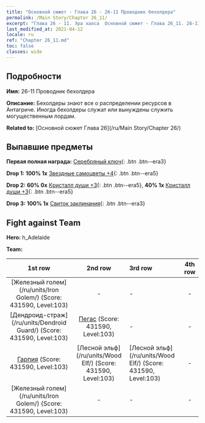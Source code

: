 ```yaml
---
title: "Основной сюжет - Глава 26 - 26-11 Проводник бехолдера"
permalink: /Main Story/Chapter 26_11/
excerpt: "Глава 26 - 11. Эра хаоса  Основной сюжет - Глава 26_11. 26-11 Проводник бехолдера"
last_modified_at: 2021-04-12
locale: ru
ref: "Chapter 26_11.md"
toc: false
classes: wide
---
```


## Подробности

 **Имя:** 26-11 Проводник бехолдера

 **Описание:** Бехолдеры знают все о распределении ресурсов в Антагриче. Иногда бехолдеры служат или вынуждены служить могущественным лордам.

 **Related to:** [Основной сюжет Глава 26](/ru/Main Story/Chapter 26/)

## Выпавшие предметы

 **Первая полная награда:** [Серебряный ключ](/ru/Items/con_693/){: .btn .btn--era3}

 **Drop 1:** **100% 1x** [Звездные самоцветы +4](/ru/Items/mat_93/){: .btn .btn--era5}

 **Drop 2:** **60% 0x** [Кристалл души +3](/ru/Items/mat_87/){: .btn .btn--era5}, **40% 1x** [Кристалл души +3](/ru/Items/mat_87/){: .btn .btn--era5}

 **Drop 3:** **100% 1x** [Свиток заклинания](/ru/Items/con_694/){: .btn .btn--era3}


## Fight against Team
 **Hero:** h_Adelaide

 **Team:**


  | 1st row | 2nd row | 3rd row | 4th row |
  |:----:|:----:|:----|:----:|
  | [Железный голем](/ru/units/Iron Golem/) (Score: 431590, Level:103)  | - | - | - |
  | [Дендроид-страж](/ru/units/Dendroid Guard/) (Score: 431590, Level:103)  | [Пегас](/ru/units/Pegasus/) (Score: 431590, Level:103)  | - | - |
  | [Гарпия](/ru/units/Harpy/) (Score: 431590, Level:103)  | [Лесной эльф](/ru/units/Wood Elf/) (Score: 431590, Level:103)  | [Лесной эльф](/ru/units/Wood Elf/) (Score: 431590, Level:103)  | - |
  | [Железный голем](/ru/units/Iron Golem/) (Score: 431590, Level:103)  | - | - | - |


